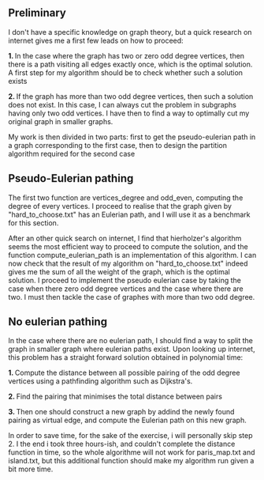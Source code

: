 ## Preliminary

I don't have a specific knowledge on graph theory, but a quick research on internet gives me a first few leads on how to proceed:

<b>1. </b> In the case where the graph has two or zero odd degree vertices, then there is a path visiting all edges exactly once, which is the optimal solution. A first step for my algorithm should be to check whether such a solution exists

<b>2. </b>If the graph has more than two odd degree vertices, then such a solution does not exist. In this case, I can always cut the problem in subgraphs having only two odd vertices. I have then to find a way to optimally cut my original graph in smaller graphs.

My work is then divided in two parts: first to get the pseudo-eulerian path in a graph corresponding to the first case, then to design the partition algorithm required for the second case

## Pseudo-Eulerian pathing

The first two function are vertices_degree and odd_even, computing the degree of every vertices. I proceed to realise that the graph given by "hard_to_choose.txt" has an Eulerian path, and I will use it as a benchmark for this section.

After an other quick search on internet, I find that hierholzer's algorithm seems the most efficient way to proceed to compute the solution, and the function compute_eulerian_path is an implementation of this algorithm. I can now check that the result of my algorithm on "hard_to_choose.txt" indeed gives me the sum of all the weight of the graph, which is the optimal solution. I proceed to implement the pseudo eulerian case by taking the case when there zero odd degree vertices and the case where there are two. I must then tackle the case of graphes with more than two odd degree.

## No eulerian pathing

In the case where there are no eulerian path, I should find a way to split the graph in smaller graph where eulerian paths exist. Upon looking up internet, this problem has a straight forward solution obtained in polynomial time: 

<b>1. </b> Compute the distance between all possible pairing of the odd degree vertices using a pathfinding algorithm such as Dijkstra's. 

<b>2. </b> Find the pairing that minimises the total distance between pairs

<b>3. </b> Then one should construct a new graph by addind the newly found pairing as virtual edge, and compute the Eulerian path on this new graph.

In order to save time, for the sake of the exercise, i will personally skip step 2.
I the end i took three hours-ish, and couldn't complete the distance function in time, so the whole algorithme will not work for paris_map.txt and island.txt, but this additional function should make my algorithm run given a bit more time.
